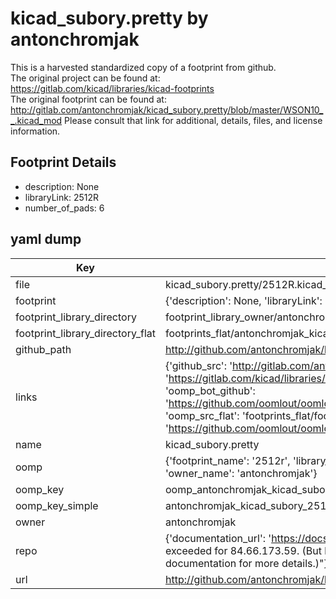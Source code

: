 # kicad_subory.pretty by antonchromjak  
This is a harvested standardized copy of a footprint from github.  
The original project can be found at:  
https://gitlab.com/kicad/libraries/kicad-footprints  
The original footprint can be found at:
http://gitlab.com/antonchromjak/kicad_subory.pretty/blob/master/WSON10__.kicad_mod
Please consult that link for additional, details, files, and license information.  
## Footprint Details
* description: None  
* libraryLink: 2512R  
* number_of_pads: 6  
## yaml dump  
| Key | Value |  
| --- | --- |  
| file | kicad_subory.pretty/2512R.kicad_mod |  
| footprint | {'description': None, 'libraryLink': '2512R', 'number_of_pads': 6} |  
| footprint_library_directory | footprint_library_owner/antonchromjak_kicad_subory.pretty |  
| footprint_library_directory_flat | footprints_flat/antonchromjak_kicad_subory_2512r/working |  
| github_path | http://github.com/antonchromjak/kicad_subory.pretty/blob/master/2512R.kicad_mod |  
| links | {'github_src': 'http://gitlab.com/antonchromjak/kicad_subory.pretty/blob/master/WSON10__.kicad_mod', 'github_src_repo': 'https://gitlab.com/kicad/libraries/kicad-footprints', 'oomp_bot': 'footprints/antonchromjak_kicad_subory_2512r/working', 'oomp_bot_github': 'https://github.com/oomlout/oomlout_oomp_footprint_bot/tree/main/footprints/antonchromjak_kicad_subory_2512r/working', 'oomp_src_flat': 'footprints_flat/footprints_flat/antonchromjak_kicad_subory_2512r/working', 'oomp_src_flat_github': 'https://github.com/oomlout/oomlout_oomp_footprint_src/tree/main/footprints_flat/antonchromjak_kicad_subory_2512r/working'} |  
| name | kicad_subory.pretty |  
| oomp | {'footprint_name': '2512r', 'library_name': 'kicad_subory', 'original_filename': 'kicad_subory.pretty/2512R.kicad_mod', 'owner_name': 'antonchromjak'} |  
| oomp_key | oomp_antonchromjak_kicad_subory_2512r |  
| oomp_key_simple | antonchromjak_kicad_subory_2512r |  
| owner | antonchromjak |  
| repo | {'documentation_url': 'https://docs.github.com/rest/overview/resources-in-the-rest-api#rate-limiting', 'message': "API rate limit exceeded for 84.66.173.59. (But here's the good news: Authenticated requests get a higher rate limit. Check out the documentation for more details.)"} |  
| url | http://github.com/antonchromjak/kicad_subory.pretty |  

